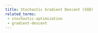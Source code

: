 ```yaml
---
title: Stochastic Gradient Descent (SGD)
related_terms:
 - stochastic-optimization
 - gradient-descent
---
```

